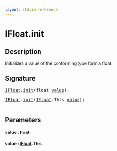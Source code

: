 ```yaml
---
layout: stdlib-reference
---
```


# IFloat\.init

## Description

Initializes a value of the conforming type form a <span class='code'><span class="code_keyword">float</span></span>.




## Signature 

<pre>
<a href="../interfaces/ifloat-01/index" class="code_type">IFloat</a>.<a href="init">init</a>(<span class="code_keyword">float</span> <a href="init#decl-value" class="code_param">value</a>);

<a href="../interfaces/ifloat-01/index" class="code_type">IFloat</a>.<a href="init">init</a>(<a href="../interfaces/ifloat-01/index" class="code_type">IFloat</a>.<span class="code_keyword">This</span> <a href="init#decl-value" class="code_param">value</a>);

</pre>

## Parameters

####  <a id="decl-value"></a>value  : float
####  <a id="decl-value"></a>value  : [IFloat](../interfaces/ifloat-01/index)\.This

